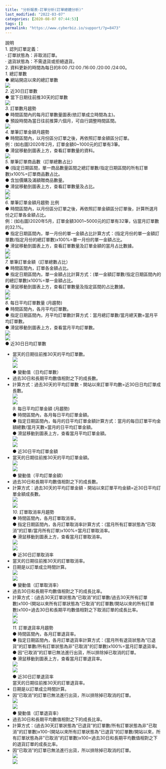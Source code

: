 ```yaml
---
title: "分析報表-訂單分析(訂單總體分析)"
last_modified: "2022-03-07"
categories: [2020-08-07 07:44:53]
tags: []
permalink: "https://www.cyberbiz.io/support/?p=8473"
---
```


說明  
1\. 認列訂單定義：  
· 訂單狀態為：非取消訂單。  
· 退貨狀態為：不需退貨或拒絕退貨。  
2\. 資料更新的時間為每日的8:00 /12:00 /16:00 /20:00 /24:00。  
_1._   總訂單數  
● 網站開店以來的總訂單數  
![](https://www.cyberbiz.co/support/wp-content/uploads/2020/08/圖表分析-訂單分析01.png)  
_2._   近30日訂單數  
● 當下日期往前推30天的訂單數  
![](https://www.cyberbiz.co/support/wp-content/uploads/2020/08/圖表分析-訂單分析-02.png)  
_3._   訂單數月趨勢  
● 時間區間內的每月訂單數量圖表(依訂單成立時間為主)。  
● 預設時間為當日往前推算六個月，可自行調整時間區間。  
![](https://www.cyberbiz.co/support/wp-content/uploads/2020/08/圖表分析-訂單分析03.png)  
_4._   單筆訂單金額月趨勢  
● 時間區間內，以月份區分訂單之後，再依照訂單金額區分訂單。  
例：(如右圖)2020年2月，訂單金額0~1000元的訂單有3筆。  
● 滑鼠移動到圖表上方，查看訂單數量的資料。  
![](https://www.cyberbiz.co/support/wp-content/uploads/2020/08/圖表分析-訂單分析04.png)  
_5._   單筆訂單商品數（訂單總數占比）  
● (指定日期區間，單一商品數量區間之總訂單數/指定日期區間的所有訂單數)x100%=訂單商品數占比。  
● 含加價購及滿額贈商品數量。  
● 滑鼠移動到圖表上方，查看訂單數量及占比。  
![](https://www.cyberbiz.co/support/wp-content/uploads/2020/08/圖表分析-訂單分析06.png)  
![](https://www.cyberbiz.co/support/wp-content/uploads/2020/08/圖表分析-訂單分析05.png)  
_6._   單筆訂單金額月趨勢 比例  
● 時間區間內，以月份區分訂單之後，再依照訂單金額區分訂單後，計算所選月份之訂單各金額占比。  
例：(如右圖)2020年5月，訂單金額3001~5000元的訂單有32筆，佔當月訂單數的32.1%。  
● 指定日期區間內，單一月份的單一金額占比計算方式：(指定月份的單一金額訂單數/指定月份的總訂單數)x100%=單一月份的單一金額占比。  
● 滑鼠移動到圖表上方，查看訂單數量及訂單金額的當月占比數據。  
![](https://www.cyberbiz.co/support/wp-content/uploads/2020/08/圖表分析-訂單分析07.png)  
![](https://www.cyberbiz.co/support/wp-content/uploads/2020/08/圖表分析-訂單分析08.png)  
_7._   單筆訂單金額（訂單總數占比）  
● 時間區間內，訂單各金額占比。  
● 指定日期區間內，單一金額占比計算方式：(單一金額訂單數/指定日期區間內的的總訂單數)x100%=單一金額占比。  
● 滑鼠移動到圖表上方，查看訂單數量及指定區間的占比數據。  
![](https://www.cyberbiz.co/support/wp-content/uploads/2020/08/圖表分析-訂單分析09.png)  
![](https://www.cyberbiz.co/support/wp-content/uploads/2020/08/圖表分析-訂單分析10.png)  
_8._   每日平均訂單數量 (月趨勢)  
● 時間區間內，各月平均訂單數。  
● 指定日期區間內，月平均訂單數計算方式：當月總訂單數/當月總天數=當月平均訂單數。  
● 滑鼠移動到圖表上方，查看當月平均訂單數。  
![](https://www.cyberbiz.co/support/wp-content/uploads/2020/08/圖表分析-訂單分析11.png)  
![](https://www.cyberbiz.co/support/wp-content/uploads/2020/08/圖表分析-訂單分析12.png)  
● 近30日日均訂單數  
* 當天的日期往前推30天的平均訂單數。  
![](https://www.cyberbiz.co/support/wp-content/uploads/2020/08/圖表分析-訂單分析15.png)  
![](https://www.cyberbiz.co/support/wp-content/uploads/2020/08/圖表分析-訂單分析13.png)  
● 變動值（日均訂單數）  
* 過去30日和長期平均數值相對之下的成長數。  
* 計算方式：過去30天的平均訂單數 - 開站以來訂單平均數=近30日日均訂單成長數。  
![](https://www.cyberbiz.co/support/wp-content/uploads/2020/08/圖表分析-訂單分析16-1.png)  
![](https://www.cyberbiz.co/support/wp-content/uploads/2020/08/圖表分析-訂單分析14.png)  
_9._   每日平均訂單金額 (月趨勢)  
● 時間區間內，各月每日平均訂單金額。  
● 指定日期區間內，每月的日平均訂單金額計算方式：當月的每日訂單平均金額總數/當月天數=當月的日平均訂單金額。  
● 滑鼠移動到圖表上方，查看當月平均訂單金額。  
![](https://www.cyberbiz.co/support/wp-content/uploads/2020/08/圖表分析-訂單分析18.png)  
![](https://www.cyberbiz.co/support/wp-content/uploads/2020/08/圖表分析-訂單分析17.png)  
● 近30日平均訂單金額  
* 當天的日期往前推30天的平均訂單金額。  
![](https://www.cyberbiz.co/support/wp-content/uploads/2020/08/圖表分析-訂單分析21.png)  
![](https://www.cyberbiz.co/support/wp-content/uploads/2020/08/圖表分析-訂單分析19.png)  
● 變動值（平均訂單金額）  
* 過去30日和長期平均數值相對之下的成長數。  
* 計算方式：過去30天的平均訂單金額 - 開站以來訂單平均金額=近30日平均訂單金額成長數。  
![](https://www.cyberbiz.co/support/wp-content/uploads/2020/08/圖表分析-訂單分析22.png)  
![](https://www.cyberbiz.co/support/wp-content/uploads/2020/08/圖表分析-訂單分析20.png)  
_10._   訂單取消率月趨勢  
● 時間區間內，各月訂單取消率。  
● 指定日期區間內，各月訂單取消率計算方式：(當月所有訂單狀態為“已取消”的訂單/當月所有訂單)x100%=當月訂單取消率。  
● 滑鼠移動到圖表上方，查看當月訂單取消率。  
![](https://www.cyberbiz.co/support/wp-content/uploads/2020/08/圖表分析-訂單分析25.png)  
![](https://www.cyberbiz.co/support/wp-content/uploads/2020/08/圖表分析-訂單分析23.png)  
● 近30日訂單取消率  
* 當天的日期往前推30天的訂單取消率。  
* 日期是以訂單成立時間計算。  
![](https://www.cyberbiz.co/support/wp-content/uploads/2020/08/圖表分析-訂單分析28.png)  
![](https://www.cyberbiz.co/support/wp-content/uploads/2020/08/圖表分析-訂單分析26.png)  
● 變動值（訂單取消率）  
* 過去30日和長期平均數值相對之下的成長比率。  
* 計算方式：(過去30天訂單狀態為“已取消”的訂單數/過去30天所有訂單數)x100-(開站以來所有訂單狀態為“已取消”的訂單數/開站以來的所有訂單數)x100=過去30日和長期平均數值相對之下取消訂單的成長比率。  
![](https://www.cyberbiz.co/support/wp-content/uploads/2020/08/圖表分析-訂單分析27.png)  
![](https://www.cyberbiz.co/support/wp-content/uploads/2020/08/圖表分析-訂單分析29.png)  
_11._   訂單退貨率月趨勢  
● 時間區間內，各月訂單退貨率。  
● 指定日期區間內，各月訂單退貨率計算方式：(當月所有退貨狀態為“已退貨”的訂單數/所有訂單狀態為非"已取消"的訂單數)x100%=當月訂單退貨率。  
● 因“已取消”的訂單已無法進行出貨，所以排除掉已取消的訂單。  
● 滑鼠移動到圖表上方，查看當月訂單退貨率。  
![](https://www.cyberbiz.co/support/wp-content/uploads/2020/08/圖表分析-訂單分析30.png)  
![](https://www.cyberbiz.co/support/wp-content/uploads/2020/08/圖表分析-訂單分析24.png)  
● 近30日訂單退貨率  
當天的日期往前推30天的訂單退貨率。  
* 日期是以訂單成立時間計算。  
* 因“已取消”的訂單已無法進行出貨，所以排除掉已取消的訂單。  
![](https://www.cyberbiz.co/support/wp-content/uploads/2020/08/圖表分析-訂單分析33.png)  
![](https://www.cyberbiz.co/support/wp-content/uploads/2020/08/圖表分析-訂單分析31.png)  
● 變動值（訂單退貨率）  
* 過去30日和長期平均數值相對之下的成長比率。  
* 計算方式：(過去30天訂單狀態為“已退貨”的訂單數/所有訂單狀態為非"已取消"的訂單數)x100-(開站以來所有訂單狀態為“已退貨”的訂單數/開站以來，所有訂單狀態為非"已取消"的訂單數)x100=過去30日和長期平均數值相對之下的退貨訂單的成長比率。  
* 因“已取消”的訂單已無法進行出貨，所以排除掉已取消的訂單。  
![](https://www.cyberbiz.co/support/wp-content/uploads/2020/08/圖表分析-訂單分析32.png)  
![](https://www.cyberbiz.co/support/wp-content/uploads/2020/08/圖表分析-訂單分析34.png)  

